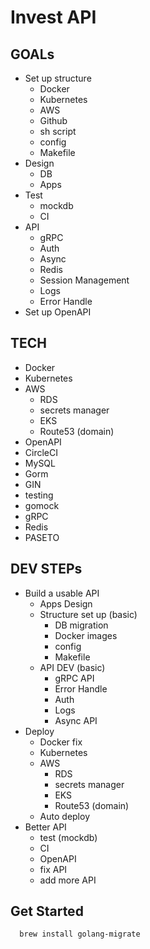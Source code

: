 # Invest API

## GOALs

- Set up structure
  - Docker
  - Kubernetes
  - AWS
  - Github
  - sh script
  - config
  - Makefile
- Design
  - DB
  - Apps
- Test
  - mockdb
  - CI
- API
  - gRPC
  - Auth
  - Async
  - Redis
  - Session Management
  - Logs
  - Error Handle
- Set up OpenAPI

## TECH

- Docker
- Kubernetes
- AWS
  - RDS
  - secrets manager
  - EKS
  - Route53 (domain)
- OpenAPI
- CircleCI
- MySQL
- Gorm
- GIN
- testing
- gomock
- gRPC
- Redis
- PASETO

## DEV STEPs

- Build a usable API
  - Apps Design
  - Structure set up (basic)
    - DB migration
    - Docker images
    - config
    - Makefile
  - API DEV (basic)
    - gRPC API
    - Error Handle
    - Auth
    - Logs
    - Async API
- Deploy
  - Docker fix
  - Kubernetes
  - AWS
    - RDS
    - secrets manager
    - EKS
    - Route53 (domain)
  - Auto deploy
- Better API
  - test (mockdb)
  - CI
  - OpenAPI
  - fix API
  - add more API

## Get Started

```bash
  brew install golang-migrate
```
